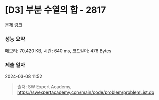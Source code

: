 # [D3] 부분 수열의 합 - 2817 

[문제 링크](https://swexpertacademy.com/main/code/problem/problemDetail.do?contestProbId=AV7IzvG6EksDFAXB) 

### 성능 요약

메모리: 70,420 KB, 시간: 640 ms, 코드길이: 476 Bytes

### 제출 일자

2024-03-08 11:52



> 출처: SW Expert Academy, https://swexpertacademy.com/main/code/problem/problemList.do